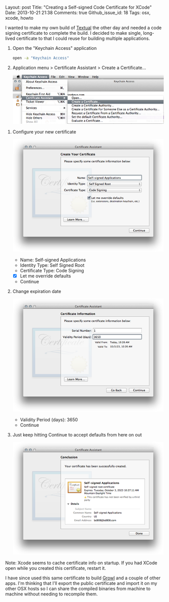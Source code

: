 Layout: post
Title: "Creating a Self-signed Code Certificate for XCode"
Date: 2013-10-21 21:38
Comments: true
Github_issue_id: 18
Tags: osx, xcode, howto

I wanted to make my own build of [Textual](http://www.codeux.com/textual/)
the other day and needed a code signing certificate to complete the build.
I decided to make single, long-lived certificate to that I could reuse for
building multiple applications.

1.  Open the "Keychain Access" application

    ``` bash
    open -a "Keychain Access"
    ```

1.  Application menu > Certificate Assistant > Create a Certificate...

    ![Create a Certificate](/static/blog/create-certificate-menu.png)

<!-- more -->

1.  Configure your new certificate

    ![](/static/blog/ca-1.png)
    -  Name: Self-signed Applications
    -  Identity Type: Self Signed Root
    -  Certificate Type: Code Signing
    -  [x] Let me override defaults
    -  Continue
1.  Change expiration date

    ![](/static/blog/ca-2.png)
    - Validity Period (days): 3650
    - Continue
1.  Just keep hitting Continue to accept defaults from here on out

    ![](/static/blog/ca-last.png)

Note: Xcode seems to cache certificate info on startup. If you had XCode open while you created this certificate, restart it.

I have since used this same certificate to build
[Growl](http://growl.info/documentation/developer/growl-source-install.php)
and a couple of other apps. I'm thinking that I'll export the public
certificate and import it on my other OSX hosts so I can share the compiled
binaries from machine to machine without needing to recompile them.
